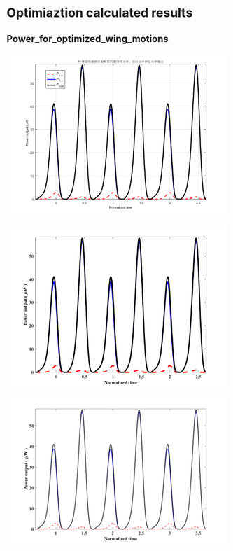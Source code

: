 # Optimiaztion calculated results

## Power_for_optimized_wing_motions

![Power_for_optimized_wing_motions](https://github.com/xijunke/HoverEnergyConsumptionOptimizations_WKP/blob/main/WingM5_4_10variable_Prescribed_Harmonic/pic_Power_for_optimized_wing_motions/pic_png/Power_for_optimized_wing_motions.png)

![Power_for_optimized_wing_motions](https://github.com/xijunke/HoverEnergyConsumptionOptimizations_WKP/blob/main/WingM5_4_10variable_Prescribed_Harmonic/pic_Power_for_optimized_wing_motions/pic_png/Power_for_optimized_wing_motions_2.png)

![Power_for_optimized_wing_motions](https://github.com/xijunke/HoverEnergyConsumptionOptimizations_WKP/blob/main/WingM5_4_10variable_Prescribed_Harmonic/pic_Power_for_optimized_wing_motions/pic_png/Power_for_optimized_wing_motions_3.png)


